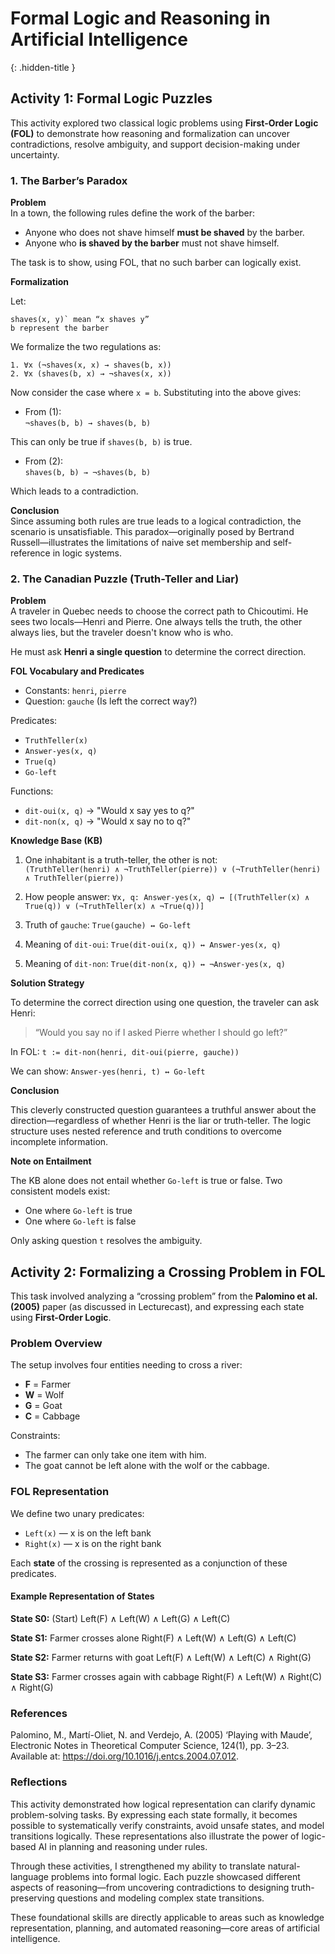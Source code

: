 # Formal Logic and Reasoning in Artificial Intelligence
{: .hidden-title }

## Activity 1: Formal Logic Puzzles

This activity explored two classical logic problems using **First-Order Logic (FOL)** to demonstrate how reasoning and formalization can uncover contradictions, resolve ambiguity, and support decision-making under uncertainty.



### 1. The Barber’s Paradox

**Problem**  
In a town, the following rules define the work of the barber:

- Anyone who does not shave himself **must be shaved** by the barber.  
- Anyone who **is shaved by the barber** must not shave himself.

The task is to show, using FOL, that no such barber can logically exist.

**Formalization**

Let:
```
shaves(x, y)` mean “x shaves y”
b represent the barber
```
We formalize the two regulations as:

```
1. ∀x (¬shaves(x, x) → shaves(b, x))
2. ∀x (shaves(b, x) → ¬shaves(x, x))
```

Now consider the case where `x = b`. Substituting into the above gives:

- From (1):  
```¬shaves(b, b) → shaves(b, b)```

This can only be true if `shaves(b, b)` is true.

- From (2):  
```shaves(b, b) → ¬shaves(b, b)```

Which leads to a contradiction.

**Conclusion**  
Since assuming both rules are true leads to a logical contradiction, the scenario is unsatisfiable. This paradox—originally posed by Bertrand Russell—illustrates the limitations of naive set membership and self-reference in logic systems.



### 2. The Canadian Puzzle (Truth-Teller and Liar)

**Problem**  
A traveler in Quebec needs to choose the correct path to Chicoutimi. He sees two locals—Henri and Pierre. One always tells the truth, the other always lies, but the traveler doesn't know who is who.

He must ask **Henri a single question** to determine the correct direction.

**FOL Vocabulary and Predicates**
- Constants: `henri`, `pierre`
- Question: `gauche` (Is left the correct way?)

Predicates:
- `TruthTeller(x)`
- `Answer-yes(x, q)`
- `True(q)`
- `Go-left`

Functions:
- `dit-oui(x, q)` → "Would x say yes to q?"
- `dit-non(x, q)` → "Would x say no to q?"

**Knowledge Base (KB)**

1. One inhabitant is a truth-teller, the other is not:  
`(TruthTeller(henri) ∧ ¬TruthTeller(pierre)) ∨ (¬TruthTeller(henri) ∧ TruthTeller(pierre))`


2. How people answer:
`∀x, q: Answer-yes(x, q) ↔ [(TruthTeller(x) ∧ True(q)) ∨ (¬TruthTeller(x) ∧ ¬True(q))]`


3. Truth of `gauche`:
`True(gauche) ↔ Go-left`


4. Meaning of `dit-oui`:
`True(dit-oui(x, q)) ↔ Answer-yes(x, q)`


5. Meaning of `dit-non`:
`True(dit-non(x, q)) ↔ ¬Answer-yes(x, q)`


**Solution Strategy**

To determine the correct direction using one question, the traveler can ask Henri:

> “Would you say no if I asked Pierre whether I should go left?”

In FOL:
```t := dit-non(henri, dit-oui(pierre, gauche))```

We can show:
```Answer-yes(henri, t) ↔ Go-left```

**Conclusion**

This cleverly constructed question guarantees a truthful answer about the direction—regardless of whether Henri is the liar or truth-teller. The logic structure uses nested reference and truth conditions to overcome incomplete information.

**Note on Entailment**

The KB alone does not entail whether `Go-left` is true or false. Two consistent models exist:
- One where `Go-left` is true
- One where `Go-left` is false

Only asking question `t` resolves the ambiguity.



## Activity 2: Formalizing a Crossing Problem in FOL

This task involved analyzing a “crossing problem” from the **Palomino et al. (2005)** paper (as discussed in Lecturecast), and expressing each state using **First-Order Logic**.


### Problem Overview

The setup involves four entities needing to cross a river:

- **F** = Farmer  
- **W** = Wolf  
- **G** = Goat  
- **C** = Cabbage  

Constraints:
- The farmer can only take one item with him.
- The goat cannot be left alone with the wolf or the cabbage.


### FOL Representation

We define two unary predicates:
- `Left(x)` — x is on the left bank
- `Right(x)` — x is on the right bank

Each **state** of the crossing is represented as a conjunction of these predicates.

#### Example Representation of States

**State S0:** (Start)
Left(F) ∧ Left(W) ∧ Left(G) ∧ Left(C)


**State S1:** Farmer crosses alone
Right(F) ∧ Left(W) ∧ Left(G) ∧ Left(C)


**State S2:** Farmer returns with goat
Left(F) ∧ Left(W) ∧ Left(C) ∧ Right(G)


**State S3:** Farmer crosses again with cabbage
Right(F) ∧ Left(W) ∧ Right(C) ∧ Right(G)

### References

Palomino, M., Martí-Oliet, N. and Verdejo, A. (2005) ‘Playing with Maude’, Electronic Notes in Theoretical Computer Science, 124(1), pp. 3–23. Available at: https://doi.org/10.1016/j.entcs.2004.07.012.


### Reflections

This activity demonstrated how logical representation can clarify dynamic problem-solving tasks. By expressing each state formally, it becomes possible to systematically verify constraints, avoid unsafe states, and model transitions logically. These representations also illustrate the power of logic-based AI in planning and reasoning under rules.

Through these activities, I strengthened my ability to translate natural-language problems into formal logic. Each puzzle showcased different aspects of reasoning—from uncovering contradictions to designing truth-preserving questions and modeling complex state transitions.

These foundational skills are directly applicable to areas such as knowledge representation, planning, and automated reasoning—core areas of artificial intelligence.